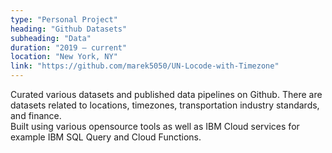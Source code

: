 ```yaml
---
type: "Personal Project"
heading: "Github Datasets"
subheading: "Data"
duration: "2019 – current"
location: "New York, NY"
link: "https://github.com/marek5050/UN-Locode-with-Timezone"
---
```


Curated various datasets and published data pipelines on Github. There are datasets related to locations, timezones,
transportation industry standards, and finance.  
Built using various opensource tools as well as IBM Cloud services for example IBM SQL Query and Cloud Functions. 
     